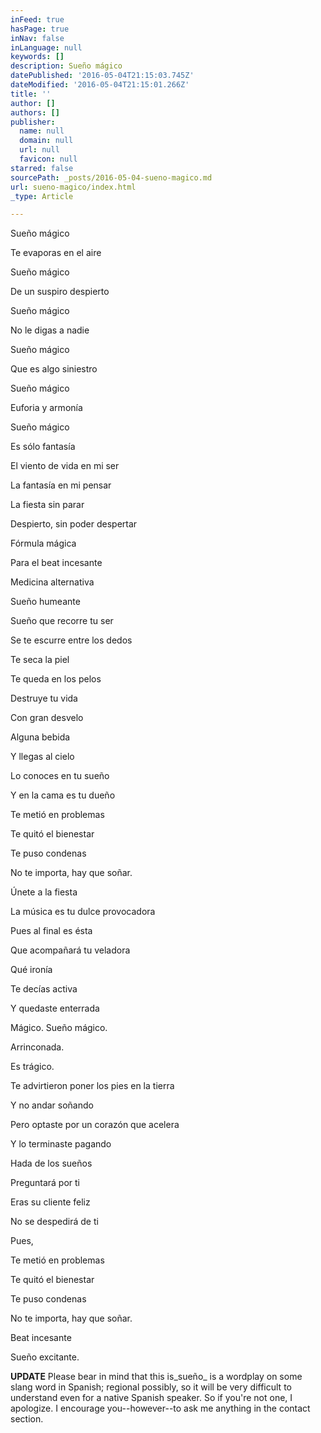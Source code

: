 ```yaml
---
inFeed: true
hasPage: true
inNav: false
inLanguage: null
keywords: []
description: Sueño mágico
datePublished: '2016-05-04T21:15:03.745Z'
dateModified: '2016-05-04T21:15:01.266Z'
title: ''
author: []
authors: []
publisher:
  name: null
  domain: null
  url: null
  favicon: null
starred: false
sourcePath: _posts/2016-05-04-sueno-magico.md
url: sueno-magico/index.html
_type: Article

---
```

Sueño mágico

Te evaporas en el aire

Sueño mágico

De un suspiro despierto

Sueño mágico

No le digas a nadie

Sueño mágico

Que es algo siniestro

Sueño mágico

Euforia y armonía

Sueño mágico

Es sólo fantasía

El viento de vida en mi ser

La fantasía en mi pensar

La fiesta sin parar

Despierto, sin poder despertar

Fórmula mágica

Para el beat incesante

Medicina alternativa

Sueño humeante

Sueño que recorre tu ser

Se te escurre entre los dedos

Te seca la piel

Te queda en los pelos

Destruye tu vida

Con gran desvelo

Alguna bebida

Y llegas al cielo

Lo conoces en tu sueño

Y en la cama es tu dueño

Te metió en problemas

Te quitó el bienestar

Te puso condenas

No te importa, hay que soñar.

Únete a la fiesta

La música es tu dulce provocadora

Pues al final es ésta

Que acompañará tu veladora

Qué ironía

Te decías activa

Y quedaste enterrada

Mágico. Sueño mágico.

Arrinconada.

Es trágico.

Te advirtieron poner los pies en la tierra

Y no andar soñando

Pero optaste por un corazón que acelera

Y lo terminaste pagando

Hada de los sueños

Preguntará por ti

Eras su cliente feliz

No se despedirá de ti

Pues,

Te metió en problemas

Te quitó el bienestar

Te puso condenas

No te importa, hay que soñar.

Beat incesante

Sueño excitante.

**UPDATE** Please bear in mind that this is_sueño_ is a wordplay on some slang word in Spanish; regional possibly, so it will be very difficult to understand even for a native Spanish speaker. So if you're not one, I apologize. I encourage you--however--to ask me anything in the contact section.